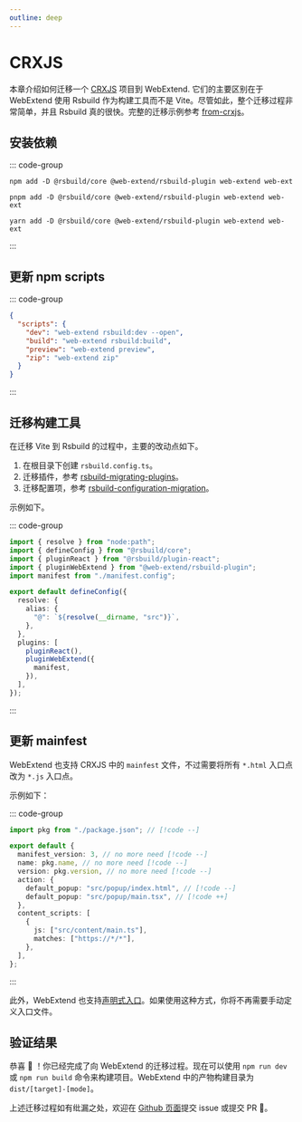 ```yaml
---
outline: deep
---
```


# CRXJS

本章介绍如何迁移一个 [CRXJS](https://crxjs.dev/vite-plugin) 项目到 WebExtend. 它们的主要区别在于 WebExtend 使用 Rsbuild 作为构建工具而不是 Vite。尽管如此，整个迁移过程非常简单，并且 Rsbuild 真的很快。完整的迁移示例参考 [from-crxjs](https://github.com/web-extend/examples/pull/7/files)。

## 安装依赖

::: code-group

```shell [npm]
npm add -D @rsbuild/core @web-extend/rsbuild-plugin web-extend web-ext
```

```shell [pnpm]
pnpm add -D @rsbuild/core @web-extend/rsbuild-plugin web-extend web-ext
```

```shell [yarn]
yarn add -D @rsbuild/core @web-extend/rsbuild-plugin web-extend web-ext
```

:::

## 更新 npm scripts

::: code-group

```json [package.json]
{
  "scripts": {
    "dev": "web-extend rsbuild:dev --open",
    "build": "web-extend rsbuild:build",
    "preview": "web-extend preview",
    "zip": "web-extend zip"
  }
}
```

:::

## 迁移构建工具

在迁移 Vite 到 Rsbuild 的过程中，主要的改动点如下。

1. 在根目录下创建 `rsbuild.config.ts`。
2. 迁移插件，参考 [rsbuild-migrating-plugins](https://rsbuild.dev/guide/migration/vite#migrating-plugins)。
3. 迁移配置项，参考 [rsbuild-configuration-migration](https://rsbuild.dev/guide/migration/vite#configuration-migration)。

示例如下。

::: code-group

```ts [rsbuild.config.ts]
import { resolve } from "node:path";
import { defineConfig } from "@rsbuild/core";
import { pluginReact } from "@rsbuild/plugin-react";
import { pluginWebExtend } from "@web-extend/rsbuild-plugin";
import manifest from "./manifest.config";

export default defineConfig({
  resolve: {
    alias: {
      "@": `${resolve(__dirname, "src")}`,
    },
  },
  plugins: [
    pluginReact(),
    pluginWebExtend({
      manifest,
    }),
  ],
});
```

:::

## 更新 mainfest

WebExtend 也支持 CRXJS 中的 `mainfest` 文件，不过需要将所有 `*.html` 入口点改为 `*.js` 入口点。

示例如下：

::: code-group

```ts [manifest.config.ts]
import pkg from "./package.json"; // [!code --]

export default {
  manifest_version: 3, // no more need [!code --]
  name: pkg.name, // no more need [!code --]
  version: pkg.version, // no more need [!code --]
  action: {
    default_popup: "src/popup/index.html", // [!code --]
    default_popup: "src/popup/main.tsx", // [!code ++]
  },
  content_scripts: [
    {
      js: ["src/content/main.ts"],
      matches: ["https://*/*"],
    },
  ],
};
```

:::

此外，WebExtend 也支持[声明式入口](../start/entrypoints.md)。如果使用这种方式，你将不再需要手动定义入口文件。

## 验证结果

恭喜 🎉 ！你已经完成了向 WebExtend 的迁移过程。现在可以使用 `npm run dev` 或 `npm run build` 命令来构建项目。WebExtend 中的产物构建目录为 `dist/[target]-[mode]`。

上述迁移过程如有纰漏之处，欢迎在 [Github 页面](https://github.com/web-extend/web-extend)提交 issue 或提交 PR 🤝。

